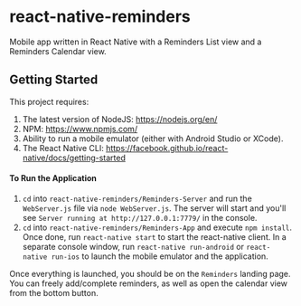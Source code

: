 # react-native-reminders
Mobile app written in React Native with a Reminders List view and a Reminders Calendar view.

## Getting Started

This project requires: 
1. The latest version of NodeJS: https://nodejs.org/en/
2. NPM: https://www.npmjs.com/
3. Ability to run a mobile emulator (either with Android Studio or XCode).
4. The React Native CLI: https://facebook.github.io/react-native/docs/getting-started

#### To Run the Application
1. `cd` into `react-native-reminders/Reminders-Server` and run the `WebServer.js` file via `node WebServer.js`. The server will start and you'll see `Server running at http://127.0.0.1:7779/` in the console.
2. `cd` into `react-native-reminders/Reminders-App` and execute `npm install`. Once done, run `react-native start` to start the react-native client. In a separate console window, run `react-native run-android` or `react-native run-ios` to launch the mobile emulator and the application.

Once everything is launched, you should be on the `Reminders` landing page. You can freely add/complete reminders, as well as open the calendar view from the bottom button.
